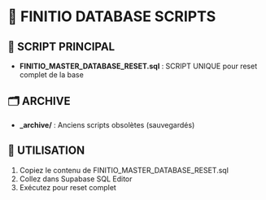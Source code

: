 # 🎯 FINITIO DATABASE SCRIPTS 
 
## 📁 SCRIPT PRINCIPAL 
- **FINITIO_MASTER_DATABASE_RESET.sql** : SCRIPT UNIQUE pour reset complet de la base 
 
## 🗂️ ARCHIVE 
- **_archive/** : Anciens scripts obsolètes (sauvegardés) 
 
## 🚀 UTILISATION 
1. Copiez le contenu de FINITIO_MASTER_DATABASE_RESET.sql 
2. Collez dans Supabase SQL Editor 
3. Exécutez pour reset complet 
